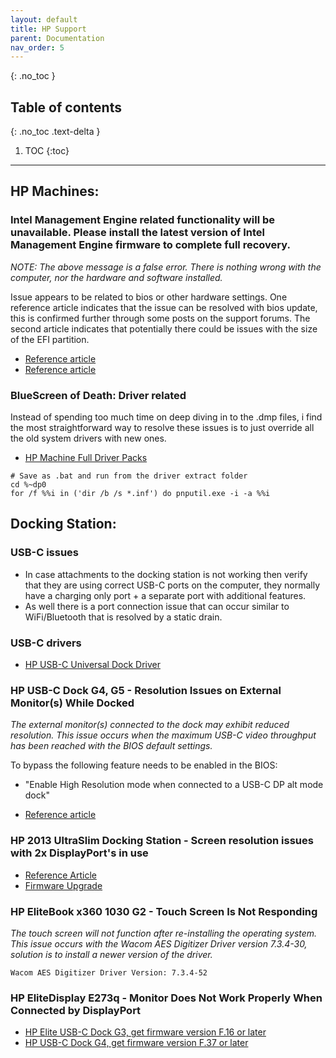 ```yaml
---
layout: default
title: HP Support
parent: Documentation
nav_order: 5
---
```


{: .no_toc }

## Table of contents
{: .no_toc .text-delta }

1. TOC
{:toc}

---

## HP Machines:
### Intel Management Engine related functionality will be unavailable. Please install the latest version of Intel Management Engine firmware to complete full recovery.

*NOTE: The above message is a false error. There is nothing wrong with the computer, nor the hardware and software installed.*

Issue appears to be related to bios or other hardware settings. One reference article indicates that the issue can be resolved with bios update, this is confirmed further through some posts on the support forums. The second article indicates that potentially there could be issues with the size of the EFI partition.

- [Reference article](https://support.hp.com/my-en/document/c06466020)
- [Reference article](https://support.hp.com/au-en/document/c06466416)

### BlueScreen of Death: Driver related

Instead of spending too much time on deep diving in to the .dmp files, i find the most straightforward way to resolve these issues is to just override all the old system drivers with new ones.

- [HP Machine Full Driver Packs](https://hpia.hpcloud.hp.com/downloads/driverpackcatalog/HP_Driverpack_Matrix_x64.html)

```
# Save as .bat and run from the driver extract folder
cd %~dp0
for /f %%i in ('dir /b /s *.inf') do pnputil.exe -i -a %%i
```

## Docking Station:

### USB-C issues

- In case attachments to the docking station is not working then verify that they are using correct USB-C ports on the computer, they normally have a charging only port + a separate port with additional features.
- As well there is a port connection issue that can occur similar to WiFi/Bluetooth that is resolved by a static drain.

### USB-C drivers

- [HP USB-C Universal Dock Driver](https://ftp.hp.com/pub/softpaq/sp92501-93000/sp92798.exe)

### HP USB-C Dock G4, G5 - Resolution Issues on External Monitor(s) While Docked

*The external monitor(s) connected to the dock may exhibit reduced resolution. This issue occurs when the maximum USB-C video throughput has been reached with the BIOS default settings.*

To bypass the following feature needs to be enabled in the BIOS:

- "Enable High Resolution mode when connected to a USB-C DP alt mode dock"

- [Reference article](https://support.hp.com/us-en/document/c06575423)

### HP 2013 UltraSlim Docking Station - Screen resolution issues with 2x DisplayPort's in use

- [Reference Article](https://h30434.www3.hp.com/t5/Business-Notebooks/Firmware-for-UltraSlim-Docking-Stations/td-p/7179965)
- [Firmware Upgrade](https://ftp.hp.com/pub/softpaq/sp79001-79500/sp79015.exe)

### HP EliteBook x360 1030 G2 - Touch Screen Is Not Responding

*The touch screen will not function after re-installing the operating system. This issue occurs with the Wacom AES Digitizer Driver version 7.3.4-30, solution is to install a newer version of the driver.*

```
Wacom AES Digitizer Driver Version: 7.3.4-52
```

### HP EliteDisplay E273q - Monitor Does Not Work Properly When Connected by DisplayPort

- [HP Elite USB-C Dock G3, get firmware version F.16 or later](https://ftp.hp.com/pub/softpaq/sp91501-92000/sp91884.exe)
- [HP USB-C Dock G4, get firmware version F.37 or later](https://ftp.hp.com/pub/softpaq/sp88501-89000/sp88999.exe)














